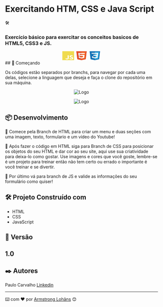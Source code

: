 # Exercitando HTM, CSS e Java Script
🛠️ <h3>Exercício básico para exercitar os conceitos basicos de HTML5, CSS3 e JS.</h3>

<div align="center" style="display: inline_block">
<img align="center" alt="Paulo-Js" height="30" width="40" src="https://raw.githubusercontent.com/devicons/devicon/master/icons/javascript/javascript-plain.svg">
<img align="center" alt="Paulo-HTML" height="30" width="40" src="https://raw.githubusercontent.com/devicons/devicon/master/icons/html5/html5-original.svg">
<img align="center" alt="Paulo-CSS" height="30" width="40" src="https://github.com/devicons/devicon/blob/master/icons/css3/css3-original.svg">
</div>
## 🚀 Começando

Os códigos estão separados por branchs, para navegar por cada uma delas, selecione a linguagem que deseja e faça o clone do repositório em sua máquina.

<p align="center">
  <img alt="Logo" src="https://github.com/pliniki/blog_pessoal/blob/js/assets/img/redme_1.png">
</p>
<p align="center">
  <img alt="Logo" src="https://github.com/pliniki/blog_pessoal/blob/js/assets/img/redme_2.png">
</p>

## 📦 Desenvolvimento

<p>📌 Comece pela Branch de HTML para criar um menu e duas seções com uma imagem, texto, formulario e um vídeo do Youtube!</p>
<p>📌 Após fazer o código em HTML siga para Branch de CSS para posicionar os objetos do seu  HTML e dar cor ao seu site, 
aqui use sua criatividade para deixa-lo como gostar. Use imagens e cores que você goste, lembre-se é um projeto para treinar 
então não tem certo ou errado o importante é você treinar e se divertir.</p>
<p>📌 Por último vá para branch de JS e valide as informações do seu formulário como quiser!</p>

## 🛠️ Projeto Construído com

- HTML
- CSS
- JavaScript

## 📌 Versão

<h2>1.0</h2>

## ✒️ Autores

Paulo Carvalho [Linkedin](https://www.linkedin.com/in/paulo-carvalho/) <br>


---
⌨️ com ❤️ por [Armstrong Lohãns](https://gist.github.com/lohhans) 😊
